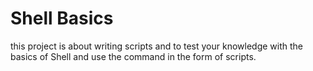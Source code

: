# Shell Basics

this project is about writing scripts and to test your knowledge with the basics of Shell
and use the command in the form of scripts.
